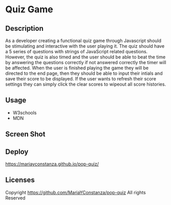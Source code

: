 # Quiz Game

## Description
As a developer creating a functional quiz game through Javascript should be stimulating and interactive with the user playing it. The quiz should have a 5 series of questions with strings of JavaScript related questions. However, the quiz is also timed and the user should be able to beat the time by answering the questions correctly if not answered correctly the timer will be affected. When the user is finished playing the game they will be directed to the end page, then they should be able to input their intials and save their score to be displayed. If the user wants to refresh their score settings they can simply click the clear scores to wipeout all score histories. 

## Usage
- W3schools
- MDN

## Screen Shot

## Deploy
https://mariayconstanza.github.io/pop-quiz/

## Licenses
Copyright https://github.com/MariaYConstanza/pop-quiz All rights Reserved
